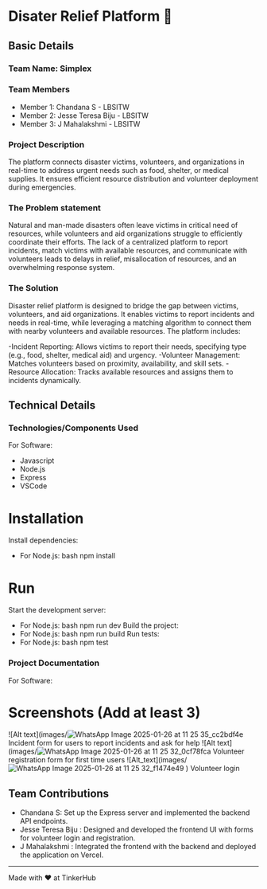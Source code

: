 # Disater Relief Platform 🎯


## Basic Details
### Team Name: Simplex


### Team Members
- Member 1: Chandana S - LBSITW
- Member 2: Jesse Teresa Biju - LBSITW
- Member 3: J Mahalakshmi - LBSITW


### Project Description
The platform connects disaster victims, volunteers, and organizations in real-time to address urgent needs such as food, shelter, or medical supplies. It ensures efficient resource distribution and volunteer deployment during emergencies.

### The Problem statement
Natural and man-made disasters often leave victims in critical need of resources, while volunteers and aid organizations struggle to efficiently coordinate their efforts. The lack of a centralized platform to report incidents, match victims with available resources, and communicate with volunteers leads to delays in relief, misallocation of resources, and an overwhelming response system.

### The Solution
Disaster relief platform is designed to bridge the gap between victims, volunteers, and aid organizations. It enables victims to report incidents and needs in real-time, while leveraging a matching algorithm to connect them with nearby volunteers and available resources. The platform includes:

-Incident Reporting: Allows victims to report their needs, specifying type (e.g., food, shelter, medical aid) and urgency.
-Volunteer Management: Matches volunteers based on proximity, availability, and skill sets.
-Resource Allocation: Tracks available resources and assigns them to incidents dynamically.

## Technical Details
### Technologies/Components Used
For Software:
- Javascript
- Node.js
- Express
- VSCode


# Installation
 Install dependencies:
   - For Node.js:
     bash
     npm install


# Run
Start the development server:
  - For Node.js:
    bash
    npm run dev
Build the project:
  - For Node.js:
    bash
    npm run build
Run tests:
  - For Node.js:
    bash
    npm test

### Project Documentation
For Software:

# Screenshots (Add at least 3)
![Alt text](images/![WhatsApp Image 2025-01-26 at 11 25 35_cc2bdf4e](https://github.com/user-attachments/assets/712701c2-b1f2-4b63-8f68-e728abf4b97f)
Incident form for users to report incidents and ask for help
![Alt text](images/![WhatsApp Image 2025-01-26 at 11 25 32_0cf78fca](https://github.com/user-attachments/assets/6b22a9a9-7828-4748-af0e-12bb9b332811)
Volunteer registration form for first time users
![Alt_text](images/![WhatsApp Image 2025-01-26 at 11 25 32_f1474e49](https://github.com/user-attachments/assets/8c1edfba-cb85-4f87-bc9d-d404d057bd4f)
)
Volunteer login 

## Team Contributions
- Chandana S: Set up the Express server and implemented the backend API endpoints.
- Jesse Teresa Biju : Designed and developed the frontend UI with forms for volunteer login and registration.
- J Mahalakshmi : Integrated the frontend with the backend and deployed the application on Vercel.
---
Made with ❤️ at TinkerHub
